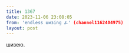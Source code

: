 ```yaml
---
title: 1367
date: 2023-11-06 23:08:05
from: 'endless шизing ⍼' (channel1162404975)
layout: post
---
```


шизею.
